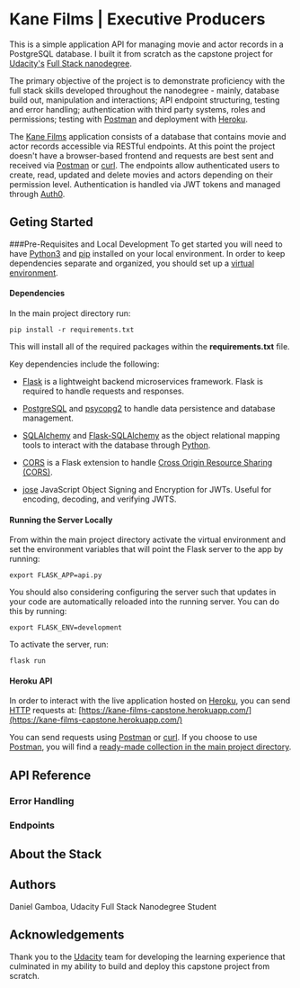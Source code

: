 # Kane Films | Executive Producers

This is a simple application API for managing movie and actor records in a PostgreSQL database. I built it from scratch as the capstone project for [Udacity's](https://www.udacity.com/) [Full Stack nanodegree](https://www.udacity.com/course/full-stack-web-developer-nanodegree--nd0044).

The primary objective of the project is to demonstrate proficiency with the full stack skills developed throughout the nanodegree - mainly, database build out, manipulation and interactions; API endpoint structuring, testing and error handling; authentication with third party systems, roles and permissions; testing with [Postman](https://www.postman.com/) and deployment with [Heroku](https://www.heroku.com).

The [Kane Films](https://kane-films-capstone.herokuapp.com/) application consists of a database that contains movie and actor records accessible via RESTful endpoints.  At this point the project doesn't have a browser-based frontend and requests are best sent and received via [Postman](https://www.postman.com/) or [curl](https://curl.haxx.se/download.html). The endpoints allow authenticated users to create, read, updated and delete movies and actors depending on their permission level. Authentication is handled via JWT tokens and managed through [Auth0](https://auth0.com/).

## Geting Started
###Pre-Requisites and Local Development
To get started you will need to have [Python3](https://docs.python.org/3/using/unix.html#getting-and-installing-the-latest-version-of-python) and [pip](https://pypi.org/project/pip/) installed on your local environment. In order to keep dependencies separate and organized, you should set up a [virtual environment](https://packaging.python.org/guides/installing-using-pip-and-virtual-environments/).

#### Dependencies
In the main project directory run:
```
pip install -r requirements.txt
```
This will install all of the required packages within the **requirements.txt** file.

Key dependencies include the following:

- [Flask](http://flask.pocoo.org/)  is a lightweight backend microservices framework. Flask is required to handle requests and responses.

- [PostgreSQL](https://www.postgresql.org/) and [psycopg2](https://pypi.org/project/psycopg2/) to handle data persistence and database management.

- [SQLAlchemy](https://www.sqlalchemy.org/) and [Flask-SQLAlchemy](https://flask-sqlalchemy.palletsprojects.com/en/2.x/) as the object relational mapping tools to interact with the database through [Python](https://docs.python.org/3/using/unix.html#getting-and-installing-the-latest-version-of-python).

- [CORS](https://flask-cors.readthedocs.io/en/latest/) is a Flask extension to handle [Cross Origin Resource Sharing (CORS)](https://developer.mozilla.org/en-US/docs/Web/HTTP/CORS).

- [jose](https://python-jose.readthedocs.io/en/latest/) JavaScript Object Signing and Encryption for JWTs. Useful for encoding, decoding, and verifying JWTS.

#### Running the Server Locally

From within the main project directory activate the virtual environment and set the environment variables that will point the Flask server to the app by running:

```
export FLASK_APP=api.py
```

You should also considering configuring the server such that updates in your code are automatically reloaded into the running server. You can do this by running:

```
export FLASK_ENV=development
```

To activate the server, run:

```
flask run
```

#### Heroku API

In order to interact with the live application hosted on [Heroku](https://www.heroku.com), you can send [HTTP](https://developer.mozilla.org/en-US/docs/Web/HTTP) requests at:
[https://kane-films-capstone.herokuapp.com/](https://kane-films-capstone.herokuapp.com/)

You can send requests using [Postman](https://www.postman.com/) or [curl](https://curl.haxx.se/download.html). If you choose to use [Postman](https://www.postman.com/), you will find a [ready-made collection in the main project directory](https://github.com/dgamboa/udacity-fullstack-capstone/blob/master/kane-films.postman_collection.json).

## API Reference


### Error Handling


### Endpoints


## About the Stack


## Authors
Daniel Gamboa, Udacity Full Stack Nanodegree Student

## Acknowledgements
Thank you to the [Udacity](https://www.udacity.com/) team for developing the learning experience that culminated in my ability to build and deploy this capstone project from scratch.
